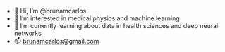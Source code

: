 - 👋 Hi, I’m @brunamcarlos
- 👀 I’m interested in medical physics and machine learning
- 🌱 I’m currently learning about data in health sciences and deep neural networks
- 📫 brunamcarlos@gmail.com

<!---
brunamcarlos/brunamcarlos is a ✨ special ✨ repository because its `README.md` (this file) appears on your GitHub profile.
You can click the Preview link to take a look at your changes.
--->
